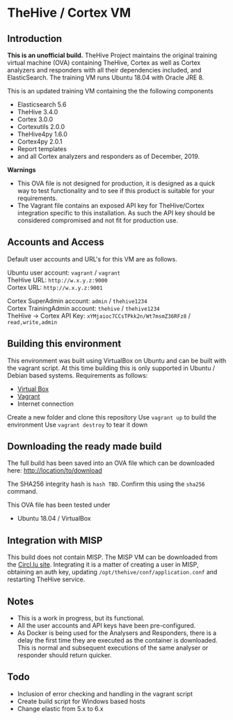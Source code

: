 # TheHive / Cortex VM

## Introduction

**This is an unofficial build.** 
TheHive Project maintains the original training virtual machine (OVA) containing TheHive, Cortex as well as Cortex analyzers and responders with all their dependencies included, and ElasticSearch. The training VM runs Ubuntu 18.04 with Oracle JRE 8.  

This is an updated training VM containing the the following components

- Elasticsearch 5.6
- TheHive 3.4.0
- Cortex 3.0.0
- Cortexutils 2.0.0  
- TheHive4py 1.6.0
- Cortex4py 2.0.1
- Report templates
- and all Cortex analyzers and responders as of December, 2019.

**Warnings**
- This OVA file is not designed for production, it is designed as a quick way to test functionality and to see if this product is suitable for your requirements.
- The Vagrant file contains an exposed API key for TheHive/Cortex integration specific to this installation.  As such the API key should be considered compromised and not fit for production use.

## Accounts and Access

Default user accounts and URL's for this VM are as follows.  

Ubuntu user account: `vagrant` / `vagrant`  
TheHive URL: `http://w.x.y.z:9000`  
Cortex URL: `http://w.x.y.z:9001`  

Cortex SuperAdmin account: `admin` / `thehive1234`  
Cortex TrainingAdmin account: `thehive` / `thehive1234`  
TheHive -> Cortex API Key: `xYMjaioc7CCsTPkk2n/Wt7msmZ36RFz8` / `read,write,admin`

## Building this environment

This environment was built using VirtualBox on Ubuntu and can be built with the vagrant script.  At this time building this is only supported in Ubuntu / Debian based systems.  Requirements as follows:

- [Virtual Box](<https://www.virtualbox.org/wiki/Downloads>)
- [Vagrant](<https://www.vagrantup.com/downloads.html>)
- Internet connection

Create a new folder and clone this repository
Use `vagrant up` to build the environment
Use `vagrant destroy` to tear it down

## Downloading the ready made build

The full build has been saved into an OVA file which can be downloaded here: <http://location/to/download>

The SHA256 integrity hash is `hash TBD`.  Confirm this using the `sha256` command.

This OVA file has been tested under
- Ubuntu 18.04 / VirtualBox

## Integration with MISP

This build does not contain MISP.  The MISP VM can be downloaded from the [Circl.lu site](<https://www.circl.lu/misp-images/latest/>).  Integrating it is a matter of creating a user in MISP, obtaining an auth key, updating `/opt/thehive/conf/application.conf` and restarting TheHive service.

## Notes

- This is a work in progress, but its functional.  
- All the user accounts and API keys have been pre-configured.
- As Docker is being used for the Analysers and Responders, there is a delay the first time they are executed as the container is downloaded.  This is normal and subsequent executions of the same analyser or responder should return quicker.


## Todo

- Inclusion of error checking and handling in the vagrant script
- Create build script for Windows based hosts
- Change elastic from 5.x to 6.x